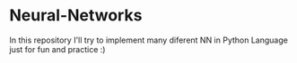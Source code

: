 # Neural-Networks
In this repository I'll try to implement many diferent NN in Python Language just for fun and practice :)
